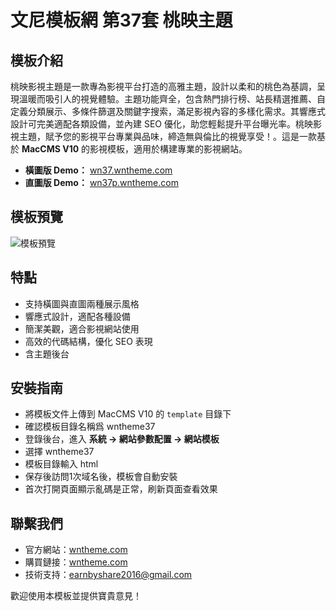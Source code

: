 # 文尼模板網 第37套 桃映主題

## 模板介紹
桃映影視主題是一款專為影視平台打造的高雅主題，設計以柔和的桃色為基調，呈現溫暖而吸引人的視覺體驗。主題功能齊全，包含熱門排行榜、站長精選推薦、自定義分類展示、多條件篩選及關鍵字搜索，滿足影視內容的多樣化需求。其響應式設計可完美適配各類設備，並內建 SEO 優化，助您輕鬆提升平台曝光率。桃映影視主題，賦予您的影視平台專業與品味，締造無與倫比的視覺享受！。這是一款基於 **MacCMS V10** 的影視模板，適用於構建專業的影視網站。
- **橫圖版 Demo：** [wn37.wntheme.com](http://wn37.wntheme.com)
- **直圖版 Demo：** [wn37p.wntheme.com](http://wn37p.wntheme.com)

## 模板預覽
![模板預覽](https://wntheme.com/wp-content/uploads/2024/06/08091727911.webp)

## 特點
- 支持橫圖與直圖兩種展示風格
- 響應式設計，適配各種設備
- 簡潔美觀，適合影視網站使用
- 高效的代碼結構，優化 SEO 表現
- 含主題後台

## 安裝指南
- 將模板文件上傳到 MacCMS V10 的 `template` 目錄下
- 確認模板目錄名稱爲 wntheme37
- 登錄後台，進入 **系統 -> 網站參數配置 -> 網站模板**
- 選擇 wntheme37
- 模板目錄輸入 html
- 保存後訪問1次域名後，模板會自動安裝
- 首次打開頁面顯示亂碼是正常，刷新頁面查看效果

## 聯繫我們
- 官方網站：[wntheme.com](http://wntheme.com)
- 購買鏈接：[wntheme.com](http://wntheme.com/wntheme37)
- 技術支持：[earnbyshare2016@gmail.com](mailto:earnbyshare2016@gmail.com)

歡迎使用本模板並提供寶貴意見！
